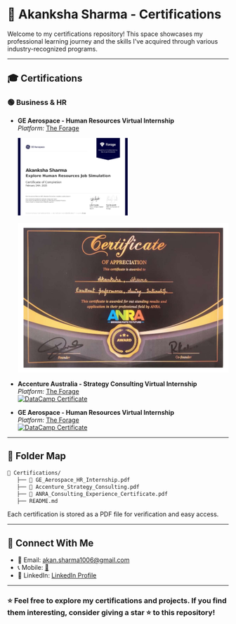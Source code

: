 # 📜 Akanksha Sharma - Certifications

Welcome to my certifications repository! This space showcases my professional learning journey and the skills I've acquired through various industry-recognized programs.

---

## 🎓 **Certifications**

### 🟢 **Business & HR**
- **GE Aerospace - Human Resources Virtual Internship**  
  *Platform:* [The Forage](https://github.com/akankshasharmahr/certificates/GE_Aerospace_HR_Internship.pdf)<br>
  
  <a href="https://your-image-host.com/datacamp_full.jpg" target="_blank">
    <img src="https://github.com/akankshasharmahr/certificates/blob/main/Certifications/thumb/GE_Aerospace_HR_Internship.jpg" alt="DataCamp Certificate" width="250px">
  </a>
 
   [![DataCamp Certificate](https://github.com/akankshasharmahr/certificates/blob/main/Certifications/thumb/ANRA_Consulting_Experience_Certificate.jpg)](https://github.com/akankshasharmahr/certificates/GE_Aerospace_HR_Internship.pdf)

- **Accenture Australia - Strategy Consulting Virtual Internship**  
  *Platform:* [The Forage](https://github.com/akankshasharmahr/certificates/Accenture_Strategy_Consulting.pdf)<br>
   [![DataCamp Certificate](https://github.com/akankshasharmahr/certificates/Certifications/thumb/Accenture_Strategy_Consulting.jpg)](https://github.com/akankshasharmahr/certificates/Accenture_Strategy_Consulting.pdf)
  
- **GE Aerospace - Human Resources Virtual Internship**  
  *Platform:* [The Forage](https://github.com/akankshasharmahr/certificates/ANRA_Consulting_Experience_Certificate.pdf)<br>
    [![DataCamp Certificate](https://github.com/akankshasharmahr/certificates/Certifications/thumb/ANRA_Consulting_Experience_Certificate.jpg)](https://github.com/akankshasharmahr/certificates/ANRA_Consulting_Experience_Certificate.pdf)
---

## 📁 **Folder Map**
```
📂 Certifications/
   ├── 📜 GE_Aerospace_HR_Internship.pdf
   ├── 📜 Accenture_Strategy_Consulting.pdf
   ├── 📜 ANRA_Consulting_Experience_Certificate.pdf
   ├── README.md
```
Each certification is stored as a PDF file for verification and easy access.

---

## 🔗 **Connect With Me**
- 📧 Email: [akan.sharma1006@gmail.com](mailto:hirewithakanksha@gmail.com)
- 📞 Mobile: [📱](tel:+918085448328 )
- 💼 LinkedIn: [LinkedIn Profile](https://www.linkedin.com/in/akankshasharma-hr/)


---

### ⭐ Feel free to explore my certifications and projects. If you find them interesting, consider giving a star ⭐ to this repository!

